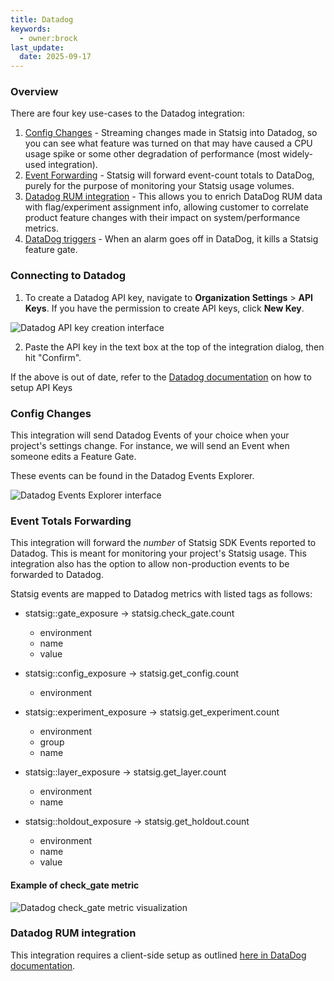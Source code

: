 ```yaml
---
title: Datadog
keywords:
  - owner:brock
last_update:
  date: 2025-09-17
---
```


### Overview

There are four key use-cases to the Datadog integration:
1. [Config Changes](#config-changes) - Streaming changes made in Statsig into Datadog, so you can see what feature was turned on that may have caused a CPU usage spike or some other degradation of performance (most widely-used integration).
2. [Event Forwarding](#events) - Statsig will forward event-count totals to DataDog, purely for the purpose of monitoring your Statsig usage volumes. 
3. [Datadog RUM integration](#datadog-rum-integration) - This allows you to enrich DataDog RUM data with flag/experiment assignment info, allowing customer to correlate product feature changes with their impact on system/performance metrics.
4. [DataDog triggers](https://docs.statsig.com/integrations/triggers/datadog) - When an alarm goes off in DataDog, it kills a Statsig feature gate.

### Connecting to Datadog

1. To create a Datadog API key, navigate to **Organization Settings** > **API Keys**. If you have the permission to create API keys, click **New Key**.

![Datadog API key creation interface](https://user-images.githubusercontent.com/26360698/232632837-d1e81380-78a3-48a2-887d-72b13d541b0a.png)

2. Paste the API key in the text box at the top of the integration dialog, then hit "Confirm".

If the above is out of date, refer to the [Datadog documentation](https://docs.datadoghq.com/account_management/api-app-keys/#add-an-api-key-or-client-token) on how to setup API Keys

### Config Changes

This integration will send Datadog Events of your choice when your
project&apos;s settings change. For instance, we will send an Event when
someone edits a Feature Gate.

These events can be found in the Datadog Events Explorer.

![Datadog Events Explorer interface](https://user-images.githubusercontent.com/26360698/232636042-ee5cf1d0-e9e7-4158-903b-5a447ab14575.png)

### Event Totals Forwarding

This integration will forward the <i>number</i> of Statsig SDK Events
reported to Datadog. This is meant for monitoring your project's Statsig
usage. This integration also has the option to allow non-production events
to be forwarded to Datadog.

Statsig events are mapped to Datadog metrics with listed tags as follows:

- statsig::gate_exposure -> statsig.check_gate.count

  - environment
  - name
  - value

- statsig::config_exposure -> statsig.get_config.count

  - environment

- statsig::experiment_exposure -> statsig.get_experiment.count

  - environment
  - group
  - name

- statsig::layer_exposure -> statsig.get_layer.count

  - environment
  - name

- statsig::holdout_exposure -> statsig.get_holdout.count
  - environment
  - name
  - value

#### Example of check_gate metric

![Datadog check_gate metric visualization](https://user-images.githubusercontent.com/26360698/232629870-e1776bd6-c63d-438d-863e-2d7a3a347eab.png)

### Datadog RUM integration
This integration requires a client-side setup as outlined [here in DataDog documentation](https://docs.datadoghq.com/integrations/statsig-rum/).    
